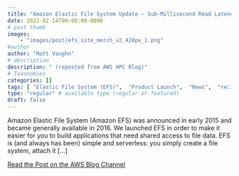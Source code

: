 ```yaml
---
title: "Amazon Elastic File System Update – Sub-Millisecond Read Latency"
date: 2022-02-14T00:00:00-0800
# post thumb
images:
    - "images/post/efs_site_merch_v2_420px_1.png"
#author
author: "Matt Vaughn"
# description
description: " (reposted from AWS HPC Blog)"
# Taxonomies
categories: []
tags: [ "Elastic File System (EFS)",  "Product Launch",  "News",  "re:Invent",  "hpcblog", ]
type: "regular" # available type (regular or featured)
draft: false
---
```


Amazon Elastic File System (Amazon EFS) was announced in early 2015 and became generally available in 2016. We launched EFS in order to make it easier for you to build applications that need shared access to file data. EFS is (and always has been) simple and serverless: you simply create a file system, attach it […]

<a href="https://aws.amazon.com/blogs/aws/amazon-elastic-file-system-update-sub-millisecond-read-latency/" class="btn btn-primary btn-lg active" role="button" aria-pressed="true" style="margin-top: 8px;">Read the Post on the AWS Blog Channel</a>